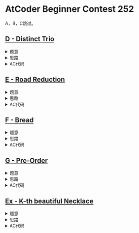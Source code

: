 # AtCoder Beginner Contest 252

A，B，C跳过。

## [D - Distinct Trio](https://atcoder.jp/contests/abc252/tasks/abc252_d)

<details>
<summary>题意</summary>

求满足$i < j < k$且$a_i,a_j,a_k$这3个数两两互不相等的$(i, j, k)$的数量。

$n \le 2 \times 10^5$。

</details>

<details>
<summary>思路</summary>

正着不好算，逆向思考一下就行。

</details>

<details>
<summary>AC代码</summary>

```cpp
// Problem: D - Distinct Trio
// Contest: AtCoder - AtCoder Beginner Contest 252
// URL: https://atcoder.jp/contests/abc252/tasks/abc252_d
// Memory Limit: 1024 MB
// Time Limit: 2000 ms
//
// Powered by CP Editor (https://cpeditor.org)

#include <bits/stdc++.h>

#define CPPIO std::ios::sync_with_stdio(false), std::cin.tie(0), std::cout.tie(0);
#ifdef BACKLIGHT
#include "debug.h"
#else
#define logd(...) ;
#endif

using i64 = int64_t;
using u64 = uint64_t;

void solve_case(int Case);

int main(int argc, char* argv[]) {
  CPPIO;
  int T = 1;
  // std::cin >> T;
  for (int t = 1; t <= T; ++t) {
    solve_case(t);
  }
  return 0;
}

void solve_case(int Case) {
  int n;
  std::cin >> n;

  std::map<int, int> cnt;
  for (int i = 0; i < n; ++i) {
    int x;
    std::cin >> x;
    ++cnt[x];
  }

  i64 ans = i64(1) * n * (n - 1) / 2 * (n - 2) / 3;
  for (auto [_, c] : cnt) {
    if (c >= 3) {
      ans = ans - i64(1) * c * (c - 1) / 2 * (c - 2) / 3;
    }
    if (c >= 2) {
      ans = ans - i64(1) * c * (c - 1) / 2 * (n - c);
    }
  }
  std::cout << ans << "\n";
}

```

</details>

## [E - Road Reduction](https://atcoder.jp/contests/abc252/tasks/abc252_e)

<details>
<summary>题意</summary>

给一张$n$个点$m$条边的无向图，现在只能保留$n - 1$条边，需要使得图保持连通且使$\sum_{i = 2}^n d_i$最小，其中$d_i$表示$1$到$i$的简单路径长度。

问应该保留哪些边？

$n, m \le 2 \times 10^5$。

</details>

<details>
<summary>思路</summary>

一眼最短路树，跑遍dijkstra就行了。

</details>

<details>
<summary>AC代码</summary>

```cpp
// Problem: E - Road Reduction
// Contest: AtCoder - AtCoder Beginner Contest 252
// URL: https://atcoder.jp/contests/abc252/tasks/abc252_e
// Memory Limit: 1024 MB
// Time Limit: 2000 ms
//
// Powered by CP Editor (https://cpeditor.org)

#include <bits/stdc++.h>

#define CPPIO std::ios::sync_with_stdio(false), std::cin.tie(0), std::cout.tie(0);
#ifdef BACKLIGHT
#include "debug.h"
#else
#define logd(...) ;
#endif

using i64 = int64_t;
using u64 = uint64_t;

void solve_case(int Case);

int main(int argc, char* argv[]) {
  CPPIO;
  int T = 1;
  // std::cin >> T;
  for (int t = 1; t <= T; ++t) {
    solve_case(t);
  }
  return 0;
}

struct Edge {
  int v;
  int w;
  int eid;
  Edge() {}
  Edge(int _v, int _w, int _eid) : v(_v), w(_w), eid(_eid) {}
};

struct Node {
  int u;
  i64 c;
  Node() {}
  Node(int _u, i64 _c) : u(_u), c(_c) {}
  bool operator<(const Node& nd) const { return c > nd.c; }
};

void solve_case(int Case) {
  int n, m;
  std::cin >> n >> m;

  std::vector<std::vector<Edge>> g(n);
  for (int i = 0; i < m; ++i) {
    int u, v, w;
    std::cin >> u >> v >> w;
    --u, --v;
    g[u].push_back(Edge(v, w, i));
    g[v].push_back(Edge(u, w, i));
  }

  std::vector<i64> dis(n, INT64_MAX);
  std::vector<bool> vis(n, false);
  std::vector<int> use(n, -1);

  std::priority_queue<Node> q;
  dis[0] = 0;
  q.push(Node(0, dis[0]));
  while (!q.empty()) {
    auto [u, c] = q.top();
    q.pop();

    if (vis[u])
      continue;
    vis[u] = true;

    for (auto [v, w, eid] : g[u]) {
      if (dis[v] > c + w) {
        dis[v] = c + w;
        use[v] = eid;
        q.push(Node(v, dis[v]));
      }
    }
  }

  for (int i = 1; i < n; ++i) {
    std::cout << use[i] + 1 << " \n"[i + 1 == n];
  }
}

```

</details>

## [F - Bread](https://atcoder.jp/contests/abc252/tasks/abc252_f)

<details>
<summary>题意</summary>

给一条长度为$L$的绳子。

每次可以选择一条长度为$K$的绳子，以$K$的代价将其分成两段，每段的长度需要是整数。

需要得到$n$条绳子分给$n$个人，第$i$个人得到的绳子长度为$a_i$，可以有绳子剩下来，问最小代价。

$n \le 2 \times 10^5，1 \le a_i \le 10^9, \sum_i a_i \le L \le 10^15$。

</details>

<details>
<summary>思路</summary>

如果$L = \sum_i a_i$，那就是构成huffman树的做法最优。

现在可能会多出来一些绳子，可以证明只多出一段的时候代价是最小的，所以就在$a_1, a_2, \dots, a_n$的基础上，再加一段$L - \sum_i a_i$，然后跑huffman树。

</details>

<details>
<summary>AC代码</summary>

```cpp
// Problem: F - Bread
// Contest: AtCoder - AtCoder Beginner Contest 252
// URL: https://atcoder.jp/contests/abc252/tasks/abc252_f
// Memory Limit: 1024 MB
// Time Limit: 2000 ms
//
// Powered by CP Editor (https://cpeditor.org)

#include <bits/stdc++.h>

#define CPPIO std::ios::sync_with_stdio(false), std::cin.tie(0), std::cout.tie(0);
#ifdef BACKLIGHT
#include "debug.h"
#else
#define logd(...) ;
#endif

using i64 = int64_t;
using u64 = uint64_t;

void solve_case(int Case);

int main(int argc, char* argv[]) {
  CPPIO;
  int T = 1;
  // std::cin >> T;
  for (int t = 1; t <= T; ++t) {
    solve_case(t);
  }
  return 0;
}

void solve_case(int Case) {
  int n;
  i64 l;
  std::cin >> n >> l;

  std::priority_queue<i64, std::vector<i64>, std::greater<i64>> q;
  i64 z = 0;
  for (int i = 0; i < n; ++i) {
    int x;
    std::cin >> x;
    q.push(x);
    z += x;
  }
  if (z < l)
    q.push(l - z);

  i64 ans = 0;
  while (q.size() > 1) {
    i64 x = q.top();
    q.pop();
    i64 y = q.top();
    q.pop();

    ans += x + y;
    q.push(x + y);
  }
  std::cout << ans << "\n";
}

```

</details>

## [G - Pre-Order](https://atcoder.jp/contests/abc252/tasks/abc252_g)

<details>
<summary>题意</summary>

给出一颗树的先序遍历，一个节点的多个子节点按从小到大的优先级遍历，问对应这个先序遍历的树有多少种。

树种节点个数至多为$500$。

</details>

<details>
<summary>思路</summary>

区间DP。

假设$dp_{l, r}$表示：以$?$为根，先序遍历为$?\ a_l\ a_{l + 1} \dots\ a_{r - 1}$的树的种类，其中$?$为一个虚拟节点。

可以把$l$替换到$?$的位置，所以$dp_{l + 1, r}$也可以表示以$l$为根，先序遍历为$a_l a_{l + 1}, \dots, a_{r-1}$的树的种类。类似地有答案为$dp_{2, n + 1}$。

对于$dp_{l, r}$，要么$?$只有一个子节点为$l$，要么$?$还包含其他子节点，由于遍历的优先级，下一个子节点$k$必须满足$a_l < a_k$。

$$
dp_{l, r} = 
\left\{
    \begin{align*}
    &1 & r - l \le 1\\
    & dp_{l + 1, r} + \sum_{\substack{l + 1 \le k < r\\a_l < a_k}} dp_{l + 1, k} \times dp_{k, r} & \text{ohterwise}
    \end{align*}
\right.
$$

</details>

<details>
<summary>AC代码</summary>

```cpp
// Problem: F - Bread
// Contest: AtCoder - AtCoder Beginner Contest 252
// URL: https://atcoder.jp/contests/abc252/tasks/abc252_f
// Memory Limit: 1024 MB
// Time Limit: 2000 ms
//
// Powered by CP Editor (https://cpeditor.org)

#include <bits/stdc++.h>

#define CPPIO std::ios::sync_with_stdio(false), std::cin.tie(0), std::cout.tie(0);
#ifdef BACKLIGHT
#include "debug.h"
#else
#define logd(...) ;
#endif

using i64 = int64_t;
using u64 = uint64_t;

void solve_case(int Case);

int main(int argc, char* argv[]) {
  CPPIO;
  int T = 1;
  // std::cin >> T;
  for (int t = 1; t <= T; ++t) {
    solve_case(t);
  }
  return 0;
}

void solve_case(int Case) {
  int n;
  i64 l;
  std::cin >> n >> l;

  std::priority_queue<i64, std::vector<i64>, std::greater<i64>> q;
  i64 z = 0;
  for (int i = 0; i < n; ++i) {
    int x;
    std::cin >> x;
    q.push(x);
    z += x;
  }
  if (z < l)
    q.push(l - z);

  i64 ans = 0;
  while (q.size() > 1) {
    i64 x = q.top();
    q.pop();
    i64 y = q.top();
    q.pop();

    ans += x + y;
    q.push(x + y);
  }
  std::cout << ans << "\n";
}

```

</details>

## [Ex - K-th beautiful Necklace](https://atcoder.jp/contests/abc252/tasks/abc252_h)

<details>
<summary>题意</summary>

给$n$个宝石，第$i$珍珠颜色为$c_i$，价值为$v_i$，可以每种颜色的珍珠选一个构成一条项链，项链的权值为每颗珍珠权值的异或和。

求可能组出来的所有项链中，第$k$大的项链权值。

$n \le 70, v_i < 2^60, k \le 10^18$，颜色数目不超过$n$。

</details>

<details>
<summary>思路</summary>

**观察**： 项链的种类不会超过$3^{\frac{n}{3}}$种。
**证明**：假设颜色为$c$的珍珠有$n_c$颗。尝试构造$n_c$使得$\sum_c n_c = N$且$\prod_c n_c$最大化。
- $n_c = 1$，假设有另外一种颜色$c^\prime$，$n_c \times n_{c^\prime} \le n_c + n_{c^\prime}$，则$c$可以和$c^\prime$合并得到更多的项链种类。
- $n_c = 2$，由于$2^3 \le 3^2$，3个2可以合并成两个3从而得到更多的项链种类。
- $n_c \ge 4$，由于$2(n_c - 2) \ge n_c$,可以将$n_c$拆成$2$和$n_c - 2$从而获得更更多项链种类。
  
由此最差情况下$n_c \in {2, 3}$且至多只有两个$2$，至多有$O(3^{\frac{n}{3}})$种项链。

然后可以将珍珠对半分，然后两边分别枚举出$O(3^{\frac{n}{6}})$种项链，分别记为集合$A$和$B$，再由异或运算的结合律，合并两边的结果，从而得出答案。

可以将$B$中的数存进01-trie，这样每个$A_i$就可以通过01-trie实现$O(\log V)$查询$A_i \oplus B_j > x$的$j$的数量，再通过二分（从高位开始枚举每一位是0还是1）实现$O(3^{\frac{n}{6}} \log^2 V)$的做法。这个复杂度还是不够优秀。

可以将插入和查询按照位拆分成多步，用一个数组记录上一步的结果，在上一步的基础上推出下一步，这样就查询的时候就不用每次都从trie的根开始往下走，每个$A_i$就可以实现$O(1)$查询$A_i \oplus B_j > x$的$j$的数量，时间复杂度为$O(3^{\frac{n}{6}} \log V)$。

</details>

<details>
<summary>AC代码</summary>

```cpp
// Problem: Ex - K-th beautiful Necklace
// Contest: AtCoder - AtCoder Beginner Contest 252
// URL: https://atcoder.jp/contests/abc252/tasks/abc252_h
// Memory Limit: 1024 MB
// Time Limit: 2000 ms
//
// Powered by CP Editor (https://cpeditor.org)

#include <bits/stdc++.h>

#define CPPIO std::ios::sync_with_stdio(false), std::cin.tie(0), std::cout.tie(0);
#ifdef BACKLIGHT
#include "debug.h"
#else
#define logd(...) ;
#endif

using i64 = int64_t;
using u64 = uint64_t;

void solve_case(int Case);

int main(int argc, char* argv[]) {
  CPPIO;
  int T = 1;
  // std::cin >> T;
  for (int t = 1; t <= T; ++t) {
    solve_case(t);
  }
  return 0;
}

struct Node {
  Node* child[2];
  int count;
};

void solve_case(int Case) {
  int n, c;
  i64 k;
  std::cin >> n >> c >> k;

  std::vector<std::vector<i64>> cc(c);
  for (int i = 0; i < n; ++i) {
    int x;
    i64 y;
    std::cin >> x >> y;
    --x;
    cc[x].push_back(y);
  }

  std::function<void(int, int, i64, std::vector<i64>&)> gen = [&](int p, int t, i64 x,
                                                                  std::vector<i64>& A) -> void {
    if (p == t) {
      A.push_back(x);
      return;
    }
    for (i64 v : cc[p]) {
      gen(p + 1, t, x ^ v, A);
    }
  };

  int d = c / 2;
  std::vector<i64> A, B;
  gen(0, d + 1, 0, A);
  gen(d + 1, c, 0, B);

  Node* null = new Node;
  null->child[0] = null->child[1] = null;
  null->count = 0;

  Node* root = new Node;
  root->child[0] = root->child[1] = null;
  root->count = B.size();

  std::vector<Node*> pa(A.size(), root), pb(B.size(), root);

  i64 ans = 0;
  for (i64 w = 59; w >= 0; --w) {
    for (int i = 0; i < (int)B.size(); ++i) {
      int c = (B[i] >> w) & 1;
      if (pb[i]->child[c] == null) {
        Node* new_node = new Node;
        new_node->child[0] = new_node->child[1] = null;
        new_node->count = 0;
        pb[i]->child[c] = new_node;
      }
      pb[i] = pb[i]->child[c];
      ++pb[i]->count;
    }

    i64 gt = 0;
    for (int i = 0; i < (int)A.size(); ++i) {
      int c = (A[i] >> w) & 1;
      gt = gt + (pa[i]->child[c ^ 1]->count);
    }

    if (gt < k) {
      // ans + 0
      k -= gt;

      for (int i = 0; i < (int)A.size(); ++i) {
        int c = (A[i] >> w) & 1;
        pa[i] = pa[i]->child[c];
      }
    } else {
      // ans + 1
      ans = ans | (i64(1) << w);
      for (int i = 0; i < (int)A.size(); ++i) {
        int c = (A[i] >> w) & 1;
        pa[i] = pa[i]->child[c ^ 1];
      }
    }
    logd(k);
  }
  std::cout << ans << "\n";
}

```

</details>